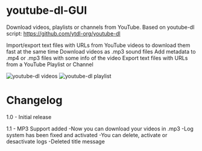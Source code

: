 # youtube-dl-GUI
Download videos, playlists or channels from YouTube. Based on youtube-dl script: https://github.com/ytdl-org/youtube-dl

Import/export text files with URLs from YouTube videos to download them fast at the same time
Download videos as .mp3 sound files
Add metadata to .mp4 or .mp3 files with some info of the video
Export text files with URLs from a YouTube Playlist or Channel

![youtube-dl videos](https://user-images.githubusercontent.com/24766260/56608347-e2a9dd80-660a-11e9-9eee-f23c8391c905.png)
![youtube-dl playlist](https://user-images.githubusercontent.com/24766260/56608349-e2a9dd80-660a-11e9-9e87-84151b43b060.png)

# Changelog
1.0 - Initial release

1.1 - MP3 Support added
  -Now you can download your videos in .mp3
  -Log system has been fixed and activated
  -You can delete, activate or desactivate logs
  -Deleted title message

